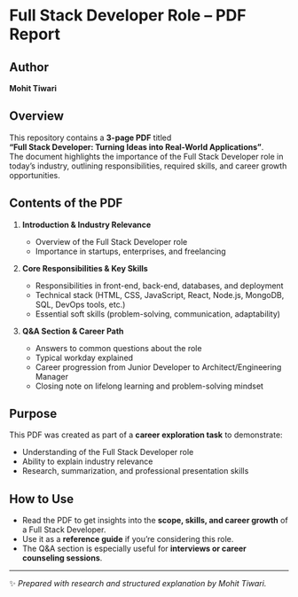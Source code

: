 # Full Stack Developer Role – PDF Report

## Author
**Mohit Tiwari**

## Overview
This repository contains a **3-page PDF** titled  
**“Full Stack Developer: Turning Ideas into Real-World Applications”**.  
The document highlights the importance of the Full Stack Developer role in today’s industry, outlining responsibilities, required skills, and career growth opportunities.


## Contents of the PDF
1. **Introduction & Industry Relevance**
   - Overview of the Full Stack Developer role
   - Importance in startups, enterprises, and freelancing

2. **Core Responsibilities & Key Skills**
   - Responsibilities in front-end, back-end, databases, and deployment
   - Technical stack (HTML, CSS, JavaScript, React, Node.js, MongoDB, SQL, DevOps tools, etc.)
   - Essential soft skills (problem-solving, communication, adaptability)

3. **Q&A Section & Career Path**
   - Answers to common questions about the role
   - Typical workday explained
   - Career progression from Junior Developer to Architect/Engineering Manager
   - Closing note on lifelong learning and problem-solving mindset

## Purpose
This PDF was created as part of a **career exploration task** to demonstrate:
- Understanding of the Full Stack Developer role
- Ability to explain industry relevance
- Research, summarization, and professional presentation skills

## How to Use
- Read the PDF to get insights into the **scope, skills, and career growth** of a Full Stack Developer.
- Use it as a **reference guide** if you’re considering this role.
- The Q&A section is especially useful for **interviews or career counseling sessions**.

---
✨ *Prepared with research and structured explanation by Mohit Tiwari.*
